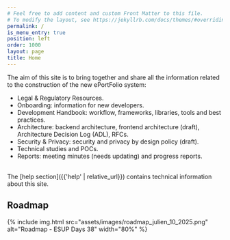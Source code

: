 ```yaml
---
# Feel free to add content and custom Front Matter to this file.
# To modify the layout, see https://jekyllrb.com/docs/themes/#overriding-theme-defaults
permalink: /
is_menu_entry: true
position: left
order: 1000
layout: page
title: Home
---
```

The aim of this site is to bring together and share all the information related to the construction of the new ePortFolio system:

- Legal & Regulatory Resources.
- Onboarding: information for new developers.
- Development Handbook: workflow, frameworks, libraries, tools and best practices.
- Architecture: backend architecture, frontend architecture (draft), Architecture Decision Log (ADL), RFCs.
- Security & Privacy: security and privacy by design policy (draft). 
- Technical studies and POCs.
- Reports: meeting minutes (needs updating) and progress reports.

<br/>
The [help section]({{'help' | relative_url}}) contains technical information about this site.

## Roadmap
{% include img.html
        src="assets/images/roadmap_julien_10_2025.png"
        alt="Roadmap - ESUP Days 38"
        width="80%"
%}
<br/>




<!-- ### Main Milestones (sample)

```mermaid
gantt
    
    dateFormat YYYY-MM-DD
    section Functional Specification
        First batch of features          :milestone, crit, fbf, 2023-11-08, 1d
        General Functional Specification (GFS)    :gfs, after fbf, 10d
        Detailled Functional Specification (DFS)    :dfs, after gfs, 10d
    section Technical Specification
        External systems identification :esi, after dfs, 30d
        Protocols & norms study :pns, after dfs, 30d
        Technical Specifications (TS)    :ts, after pns, 10d
        Technical Specifications Document (TSD)    :milestone, crit, tsd, after ts, 1d
    section Development Framework
        Tools and conventions :tools, 2023-10-01, 30d
        Test Infrastructure :testinfra, 2023-11-01, 30d
    section Frontend
        Front task1 :ft1, 2024-01-01, 60d
        Front task2 :ft2, after ft1, 40d
    section Backend
        Back task1 :bt1, 2024-01-01, 25d
        Back task2 :bt2, after bt1, 40d
    section Realease
     First Release          :milestone, crit, frl, 2024-10-01, 1d
   
       
``` -->

